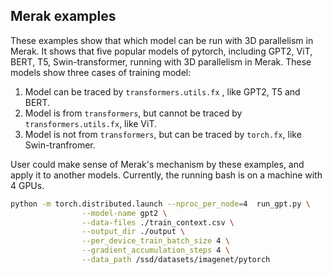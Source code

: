 <!---
Copyright (c) 2022, HPDL group, PDL lab, NUDT.  All rights reserved.

Maintainer: TXacs (txacs1993@gmail.com)

Licensed under the Apache License, Version 2.0 (the "License");
you may not use this file except in compliance with the License.
You may obtain a copy of the License at

    http://www.apache.org/licenses/LICENSE-2.0

Unless required by applicable law or agreed to in writing, software
distributed under the License is distributed on an "AS IS" BASIS,
WITHOUT WARRANTIES OR CONDITIONS OF ANY KIND, either express or implied.
See the License for the specific language governing permissions and
limitations under the License.
-->

## Merak examples

These examples show that which model can be run with 3D parallelism in Merak. It shows that five popular models of pytorch, including GPT2, ViT, BERT, T5, Swin-transformer, running with 3D parallelism in Merak. These models show three cases of training model:

1. Model can be traced by `transformers.utils.fx` , like GPT2, T5 and BERT.
2. Model is from `transformers`, but cannot be traced by `transformers.utils.fx`, like ViT.
3. Model is not from `transformers`, but can be traced by `torch.fx`, like Swin-tranfromer.

User could make sense of Merak's mechanism by these examples, and apply it to another models. Currently, the running bash is on a machine with 4 GPUs.

```bash
python -m torch.distributed.launch --nproc_per_node=4  run_gpt.py \
                --model-name gpt2 \
                --data-files ./train_context.csv \
                --output_dir ./output \
                --per_device_train_batch_size 4 \
                --gradient_accumulation_steps 4 \
                --data_path /ssd/datasets/imagenet/pytorch
```


